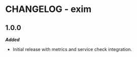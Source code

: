 # CHANGELOG - exim

## 1.0.0

***Added***

* Initial release with metrics and service check integration.
